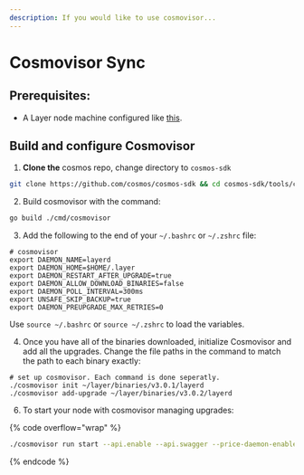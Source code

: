 ```yaml
---
description: If you would like to use cosmovisor...
---
```


# Cosmovisor Sync

## Prerequisites:

* A Layer node machine configured like [this](./).

## Build and configure Cosmovisor

1. **Clone the** cosmos repo, change directory to `cosmos-sdk`

```sh
git clone https://github.com/cosmos/cosmos-sdk && cd cosmos-sdk/tools/cosmovisor
```

2. Build cosmovisor with the command:

```sh
go build ./cmd/cosmovisor
```

3. Add the following to the end of your `~/.bashrc` or `~/.zshrc` file:

```
# cosmovisor
export DAEMON_NAME=layerd
export DAEMON_HOME=$HOME/.layer
export DAEMON_RESTART_AFTER_UPGRADE=true
export DAEMON_ALLOW_DOWNLOAD_BINARIES=false
export DAEMON_POLL_INTERVAL=300ms
export UNSAFE_SKIP_BACKUP=true
export DAEMON_PREUPGRADE_MAX_RETRIES=0
```

Use  `source ~/.bashrc` or `source ~/.zshrc` to load the variables.

4. Once you have all of the binaries downloaded, initialize Cosmovisor and add all the upgrades. Change the file paths in the command to match the path to each binary exactly:

```shell
# set up cosmovisor. Each command is done seperatly.
./cosmovisor init ~/layer/binaries/v3.0.1/layerd
./cosmovisor add-upgrade ~/layer/binaries/v3.0.2/layerd
```

6. To start your node with cosmovisor managing upgrades:

{% code overflow="wrap" %}
```sh
./cosmovisor run start --api.enable --api.swagger --price-daemon-enabled=false --panic-on-daemon-failure-enabled=false --key-name YOUR_ACCOUNT_NAME
```
{% endcode %}
